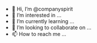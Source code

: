 - 👋 Hi, I’m @companyspirit
- 👀 I’m interested in ...
- 🌱 I’m currently learning ...
- 💞️ I’m looking to collaborate on ...
- 📫 How to reach me ...

<!---
companyspirit/companyspirit is a ✨ special ✨ repository because its `README.md` (this file) appears on your GitHub profile.
You can click the Preview link to take a look at your changes.
--->
